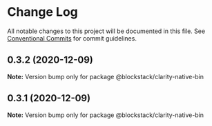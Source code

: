 # Change Log

All notable changes to this project will be documented in this file.
See [Conventional Commits](https://conventionalcommits.org) for commit guidelines.

## 0.3.2 (2020-12-09)

**Note:** Version bump only for package @blockstack/clarity-native-bin





## 0.3.1 (2020-12-09)

**Note:** Version bump only for package @blockstack/clarity-native-bin
